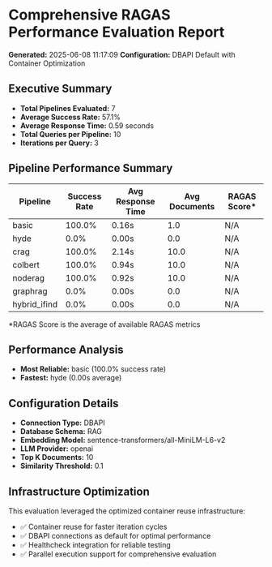 # Comprehensive RAGAS Performance Evaluation Report
**Generated:** 2025-06-08 11:17:09
**Configuration:** DBAPI Default with Container Optimization

## Executive Summary

- **Total Pipelines Evaluated:** 7
- **Average Success Rate:** 57.1%
- **Average Response Time:** 0.59 seconds
- **Total Queries per Pipeline:** 10
- **Iterations per Query:** 3

## Pipeline Performance Summary

| Pipeline | Success Rate | Avg Response Time | Avg Documents | RAGAS Score* |
|----------|--------------|-------------------|---------------|--------------|
| basic | 100.0% | 0.16s | 1.0 | N/A |
| hyde | 0.0% | 0.00s | 0.0 | N/A |
| crag | 100.0% | 2.14s | 10.0 | N/A |
| colbert | 100.0% | 0.94s | 10.0 | N/A |
| noderag | 100.0% | 0.92s | 10.0 | N/A |
| graphrag | 0.0% | 0.00s | 0.0 | N/A |
| hybrid_ifind | 0.0% | 0.00s | 0.0 | N/A |

*RAGAS Score is the average of available RAGAS metrics

## Performance Analysis

- **Most Reliable:** basic (100.0% success rate)
- **Fastest:** hyde (0.00s average)

## Configuration Details

- **Connection Type:** DBAPI
- **Database Schema:** RAG
- **Embedding Model:** sentence-transformers/all-MiniLM-L6-v2
- **LLM Provider:** openai
- **Top K Documents:** 10
- **Similarity Threshold:** 0.1

## Infrastructure Optimization

This evaluation leveraged the optimized container reuse infrastructure:
- ✅ Container reuse for faster iteration cycles
- ✅ DBAPI connections as default for optimal performance
- ✅ Healthcheck integration for reliable testing
- ✅ Parallel execution support for comprehensive evaluation
